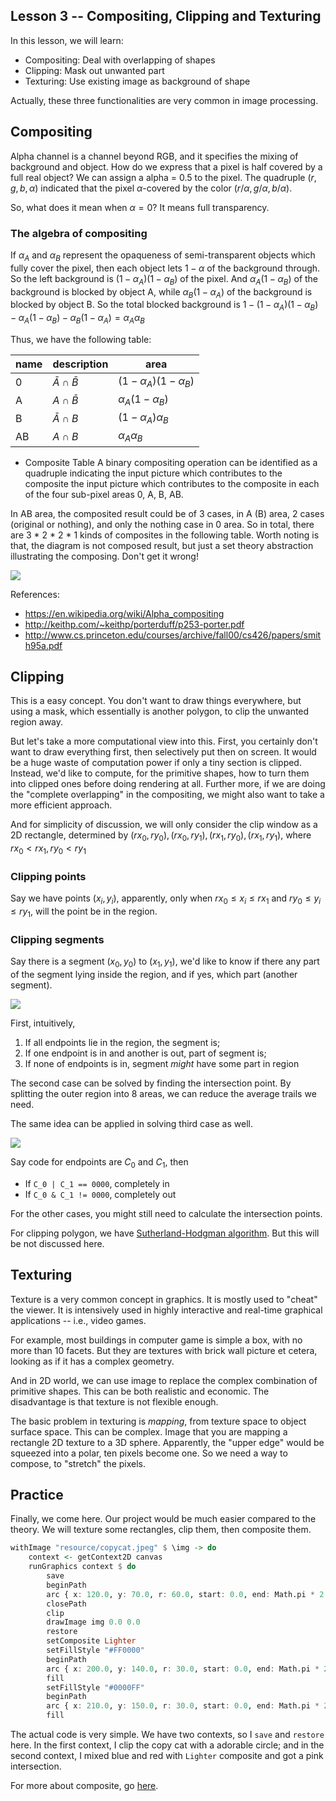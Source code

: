 Lesson 3 -- Compositing, Clipping and Texturing
---

In this lesson, we will learn:

* Compositing: Deal with overlapping of shapes
* Clipping: Mask out unwanted part
* Texturing: Use existing image as background of shape

Actually, these three functionalities are very common in image processing.

## Compositing
Alpha channel is a channel beyond RGB, and it specifies the mixing of background and object. How do we express that a pixel is half covered by a full real object? We can assign a alpha = 0.5 to the pixel. The quadruple $(r, g, b, \alpha)$ indicated that the pixel $\alpha$-covered by the color $(r/\alpha, g/\alpha, b/\alpha)$.

So, what does it mean when $\alpha = 0$? It means full transparency.

### The algebra of compositing
If $\alpha_A$ and $\alpha_B$ represent the opaqueness of semi-transparent objects which fully cover the pixel, then each object lets $1 - \alpha$ of the background through. So the left background is $(1 - \alpha_A)(1 - \alpha_B)$ of the pixel. And $\alpha_A(1- \alpha_B)$ of the background is blocked by object A, while $\alpha_B(1- \alpha_A)$ of the background is blocked by object B. So the total blocked background is $1 - (1 - \alpha_A)(1 - \alpha_B) - \alpha_A(1- \alpha_B) - \alpha_B(1- \alpha_A) = \alpha_A\alpha_B$

Thus, we have the following table:

|name|description|area|
|----|-----------|----|
| 0  | $\bar A \cap \bar B$ | $(1 - \alpha_A)(1 - \alpha_B)$ |
| A  | $A \cap \bar B$ | $\alpha_A(1 - \alpha_B)$ |
| B  | $\bar A \cap B$ | $(1 - \alpha_A)\alpha_B$ |
| AB |$A \cap B$ | $\alpha_A\alpha_B$ |

* Composite Table
A binary compositing operation can be identified as a quadruple indicating the input picture which contributes to the composite the input picture which contributes to the composite in each of the four sub-pixel areas 0, A, B, AB.

In AB area, the composited result could be of 3 cases, in A (B) area, 2 cases (original or nothing), and only the nothing case in 0 area. So in total, there are 3 * 2 * 2 * 1 kinds of composites in the following table. Worth noting is that, the diagram is not composed result, but just a set theory abstraction illustrating the composing. Don't get it wrong!

![](resource/composite_table.png)


References:

* https://en.wikipedia.org/wiki/Alpha_compositing
* http://keithp.com/~keithp/porterduff/p253-porter.pdf
* http://www.cs.princeton.edu/courses/archive/fall00/cs426/papers/smith95a.pdf


## Clipping
This is a easy concept. You don't want to draw things everywhere, but using a mask, which essentially is another polygon, to clip the unwanted region away.

But let's take a more computational view into this. First, you certainly don't want to draw everything first, then selectively put then on screen. It would be a huge waste of computation power if only a tiny section is clipped. Instead, we'd like to compute, for the primitive shapes, how to turn them into clipped ones before doing rendering at all. Further more, if we are doing the "complete overlapping" in the compositing, we might also want to take a more efficient approach.

And for simplicity of discussion, we will only consider the clip window as a 2D rectangle, determined by $(rx_0, ry_0), (rx_0, ry_1), (rx_1, ry_0), (rx_1, ry_1)$, where $rx_0 < rx_1, ry_0 < ry_1$

### Clipping points
Say we have points $(x_i, y_i)$, apparently, only when $rx_0 \le x_i \le rx_1$ and $ry_0 \le y_i \le ry_1$, will the point be in the region.

### Clipping segments
Say there is a segment $(x_0, y_0)$ to $(x_1, y_1)$, we'd like to know if there any part of the segment lying inside the region, and if yes, which part (another segment).

![](resource/seg.png)

First, intuitively,

1. If all endpoints lie in the region, the segment is;
2. If one endpoint is in and another is out, part of segment is;
3. If none of endpoints is in, segment *might* have some part in region

The second case can be solved by finding the intersection point. By splitting the outer region into 8 areas, we can reduce the average trails we need.

The same idea can be applied in solving third case as well.

![](resource/split.png)

Say code for endpoints are $C_0$ and $C_1$, then

* If `C_0 | C_1 == 0000`, completely in
* If `C_0 & C_1 != 0000`, completely out

For the other cases, you might still need to calculate the intersection points.

For clipping polygon, we have [Sutherland-Hodgman algorithm](https://en.wikipedia.org/wiki/Sutherland–Hodgman_algorithm). But this will be not discussed here.


## Texturing
Texture is a very common concept in graphics. It is mostly used to "cheat" the viewer. It is intensively used in highly interactive and real-time graphical applications -- i.e., video games.

For example, most buildings in computer game is simple a box, with no more than 10 facets. But they are textures with brick wall picture et cetera, looking as if it has a complex geometry.

And in 2D world, we can use image to replace the complex combination of primitive shapes. This can be both realistic and economic. The disadvantage is that texture is not flexible enough.

The basic problem in texturing is *mapping*, from texture space to object surface space. This can be complex. Image that you are mapping a rectangle 2D texture to a 3D sphere. Apparently, the "upper edge" would be squeezed into a polar, ten pixels become one. So we need a way to compose, to "stretch" the pixels.

## Practice
Finally, we come here. Our project would be much easier compared to the theory. We will texture some rectangles, clip them, then composite them.

```haskell
withImage "resource/copycat.jpeg" $ \img -> do
    context <- getContext2D canvas
    runGraphics context $ do
        save
        beginPath
        arc { x: 120.0, y: 70.0, r: 60.0, start: 0.0, end: Math.pi * 2.0 }
        closePath
        clip
        drawImage img 0.0 0.0
        restore
        setComposite Lighter
        setFillStyle "#FF0000"
        beginPath
        arc { x: 200.0, y: 140.0, r: 30.0, start: 0.0, end: Math.pi * 2.0 }
        fill
        setFillStyle "#0000FF"
        beginPath
        arc { x: 210.0, y: 150.0, r: 30.0, start: 0.0, end: Math.pi * 2.0 }
        fill
```

The actual code is very simple. We have two contexts, so I `save` and `restore` here. In the first context, I clip the copy cat with a adorable circle; and in the second context, I mixed blue and red with `Lighter` composite and got a pink intersection.

For more about composite, go [here](https://developer.mozilla.org/en-US/docs/Web/API/Canvas_API/Tutorial/Compositing/Example).


